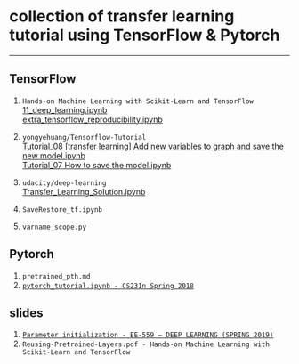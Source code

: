 # collection of transfer learning tutorial using TensorFlow & Pytorch
---
## TensorFlow
1. `Hands-on Machine Learning with Scikit-Learn and TensorFlow`<br>
[11_deep_learning.ipynb](https://github.com/ageron/handson-ml/blob/master/11_deep_learning.ipynb)<br>
[extra_tensorflow_reproducibility.ipynb](https://github.com/ageron/handson-ml/blob/master/extra_tensorflow_reproducibility.ipynb)

2. `yongyehuang/Tensorflow-Tutorial`<br>
[Tutorial_08 [transfer learning] Add new variables to graph and save the new model.ipynb](https://github.com/yongyehuang/Tensorflow-Tutorial/blob/master/example-notebook/Tutorial_08%20%20%5Btransfer%20learning%5D%20Add%20new%20variables%20to%20graph%20and%20save%20the%20new%20model.ipynb)<br>
[Tutorial_07 How to save the model.ipynb](https://github.com/yongyehuang/Tensorflow-Tutorial/blob/master/example-notebook/Tutorial_07%20How%20to%20save%20the%20model.ipynb)

3. `udacity/deep-learning`<br>
[Transfer_Learning_Solution.ipynb](https://github.com/udacity/deep-learning/blob/master/transfer-learning/Transfer_Learning_Solution.ipynb)

4. `SaveRestore_tf.ipynb`

5. `varname_scope.py`

## Pytorch

1. `pretrained_pth.md`
2. [`pytorch_tutorial.ipynb - CS231n Spring 2018`](http://cs231n.stanford.edu/notebooks/pytorch_tutorial.ipynb)

## slides

1. [`Parameter initialization - EE-559 – DEEP LEARNING (SPRING 2019)`](https://fleuret.org/ee559/ee559-slides-5-5-initialization.pdf)<br>
2. `Reusing-Pretrained-Layers.pdf - Hands-on Machine Learning with Scikit-Learn and TensorFlow`


